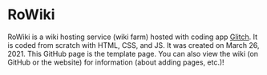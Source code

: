 # RoWiki
RoWiki is a wiki hosting service (wiki farm) hosted with coding app [Glitch](https://glitch.com). It is coded from scratch with HTML, CSS, and JS. It was created on March 26, 2021. This GitHub page is the template page. You can also view the wiki (on GitHub or the website) for information (about adding pages, etc.)!
